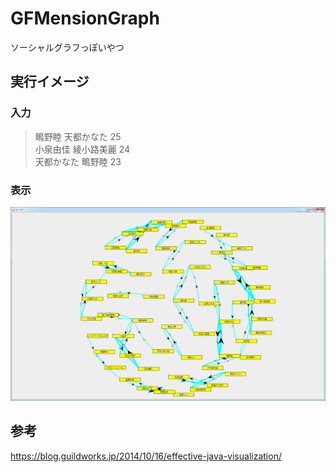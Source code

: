 # GFMensionGraph
ソーシャルグラフっぽいやつ

## 実行イメージ

### 入力

> 鴫野睦	天都かなた	25  
> 小泉由佳	綾小路美麗	24  
> 天都かなた	鴫野睦	23  

### 表示

![実行イメージサンプル](site/sample.png)


## 参考
https://blog.guildworks.jp/2014/10/16/effective-java-visualization/
